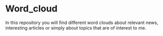 # Word_cloud
In this repository you will find different word clouds about relevant news, interesting articles or simply about topics that are of interest to me.
